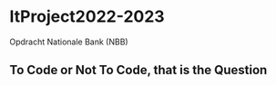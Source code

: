 # ItProject2022-2023

Opdracht Nationale Bank (NBB)

## To Code or Not To Code, that is the Question
